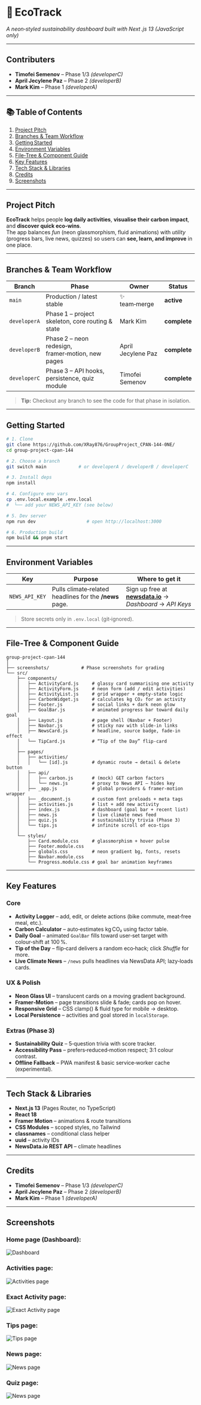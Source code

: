 # 🌱 EcoTrack  
*A neon‑styled sustainability dashboard built with Next .js 13 (JavaScript only)*  

---

## Contributers
- **Timofei Semenov** – Phase 1/3 *(developerC)*  
- **April Jecylene Paz** – Phase 2 *(developerB)*  
- **Mark Kim** – Phase 1 *(developerA)*  

---

## 📚 Table of Contents
1. [Project Pitch](#project-pitch)  
2. [Branches & Team Workflow](#branches--team-workflow)  
3. [Getting Started](#getting-started)  
4. [Environment Variables](#environment-variables)  
5. [File‑Tree & Component Guide](#file-tree--component-guide)  
6. [Key Features](#key-features)  
7. [Tech Stack & Libraries](#tech-stack--libraries)  
8. [Credits](#credits)  
9. [Screenshots](#screenshots)

---

## Project Pitch
**EcoTrack** helps people **log daily activities**, **visualise their carbon impact**, and **discover quick eco‑wins**.  
The app balances *fun* (neon glassmorphism, fluid animations) with *utility* (progress bars, live news, quizzes) so users can **see, learn, and improve** in one place.

---

## Branches & Team Workflow
| Branch | Phase | Owner | Status |
|--------|-------|-------|--------|
| `main` | Production / latest stable | ✨ team‑merge | **active** |
| `developerA` | Phase 1 – project skeleton, core routing & state | Mark Kim | **complete** |
| `developerB` | Phase 2 – neon redesign, framer‑motion, new pages | April Jecylene Paz | **complete** |
| `developerC` | Phase 3 – API hooks, persistence, quiz module | Timofei Semenov | **complete** |

> **Tip:** Checkout any branch to see the code for that phase in isolation.

---

## Getting Started
```bash
# 1. Clone
git clone https://github.com/XRay876/GroupProject_CPAN-144-0NE/
cd group-project-cpan-144

# 2. Choose a branch 
git switch main            # or developerA / developerB / developerC

# 3. Install deps 
npm install              

# 4. Configure env vars
cp .env.local.example .env.local
#  └── add your NEWS_API_KEY (see below)

# 5. Dev server
npm run dev                   # open http://localhost:3000

# 6. Production build
npm build && pnpm start
```

---

## Environment Variables
| Key | Purpose | Where to get it |
|-----|---------|-----------------|
| `NEWS_API_KEY` | Pulls climate‑related headlines for the **/news** page. | Sign up free at **[newsdata.io](https://newsdata.io/)** → *Dashboard* → *API Keys* |

> Store secrets only in `.env.local` (git‑ignored).

---

## File‑Tree & Component Guide
```
group-project-cpan-144
│
├── screenshots/            # Phase screenshots for grading
└── src/
    ├── components/
    │   ├── ActivityCard.js     # glassy card summarising one activity
    │   ├── ActivityForm.js     # neon form (add / edit activities)
    │   ├── ActivityList.js     # grid wrapper + empty‑state logic
    │   ├── CarbonWidget.js     # calculates kg CO₂ for an activity
    │   ├── Footer.js           # social links + dark neon glow
    │   ├── GoalBar.js          # animated progress bar toward daily goal
    │   ├── Layout.js           # page shell (Navbar + Footer)
    │   ├── Navbar.js           # sticky nav with slide‑in links
    │   ├── NewsCard.js         # headline, source badge, fade‑in effect
    │   └── TipCard.js          # “Tip of the Day” flip‑card
    │
    ├── pages/
    │   ├── activities/
    │   │   └── [id].js         # dynamic route → detail & delete button
    │   ├── api/
    │   │   ├── carbon.js       # (mock) GET carbon factors
    │   │   └── news.js         # proxy to News API – hides key
    │   ├── _app.js             # global providers & framer‑motion wrapper
    │   ├── _document.js        # custom font preloads + meta tags
    │   ├── activities.js       # list + add new activity
    │   ├── index.js            # dashboard (goal bar + recent list)
    │   ├── news.js             # live climate news feed
    │   ├── quiz.js             # sustainability trivia (Phase 3)
    │   └── tips.js             # infinite scroll of eco‑tips
    │
    └── styles/
        ├── Card.module.css     # glassmorphism + hover pulse
        ├── Footer.module.css
        ├── globals.css         # neon gradient bg, fonts, resets
        ├── Navbar.module.css
        └── Progress.module.css # goal bar animation keyframes
```

---

## Key Features
### Core
- **Activity Logger** – add, edit, or delete actions (bike commute, meat‑free meal, etc.).
- **Carbon Calculator** – auto‑estimates kg CO₂ using factor table.
- **Daily Goal** – animated `GoalBar` fills toward user‑set target with colour‑shift at 100 %.
- **Tip of the Day** – flip‑card delivers a random eco‑hack; click *Shuffle* for more.
- **Live Climate News** – `/news` pulls headlines via NewsData API; lazy‑loads cards.

### UX & Polish
- **Neon Glass UI** – translucent cards on a moving gradient background.
- **Framer‑Motion** – page transitions slide & fade; cards pop on hover.
- **Responsive Grid** – CSS clamp() & fluid type for mobile → desktop.
- **Local Persistence** – activities and goal stored in `localStorage`.

### Extras (Phase 3)
- **Sustainability Quiz** – 5‑question trivia with score tracker.
- **Accessibility Pass** – prefers‑reduced‑motion respect; 3:1 colour contrast.
- **Offline Fallback** – PWA manifest & basic service‑worker cache (experimental).

---

## Tech Stack & Libraries
- **Next.js 13** (Pages Router, no TypeScript)  
- **React 18**  
- **Framer Motion** – animations & route transitions  
- **CSS Modules** – scoped styles, no Tailwind  
- **classnames** – conditional class helper  
- **uuid** – activity IDs  
- **NewsData.io REST API** – climate headlines  

---


## Credits 
- **Timofei Semenov** – Phase 1/3 *(developerC)*  
- **April Jecylene Paz** – Phase 2 *(developerB)*  
- **Mark Kim** – Phase 1 *(developerA)*  


---

## Screenshots

### Home page (Dashboard):
![Dashboard](screenshots/Screenshot_from_2025-04-14_18-57-53.png)

### Activities page:
![Activities page](screenshots/ActivitiesPage.png)

### Exact Activity page:
![Exact Activity page](screenshots/ExactActivity.png)

### Tips page:
![Tips page](screenshots/TipsPage.png)

### News page:
![News page](screenshots/Screenshot_from_2025-04-14_18-57-15.png)

### Quiz page:
![News page](screenshots/Screenshot_from_2025-04-14_18-59-03.png)